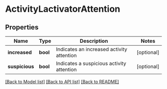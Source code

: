# ActivityLactivatorAttention

## Properties
Name | Type | Description | Notes
------------ | ------------- | ------------- | -------------
**increased** | **bool** | Indicates an increased activity attention | [optional] 
**suspicious** | **bool** | Indicates a suspicious activity attention | [optional] 

[[Back to Model list]](../README.md#documentation-for-models) [[Back to API list]](../README.md#documentation-for-api-endpoints) [[Back to README]](../README.md)


